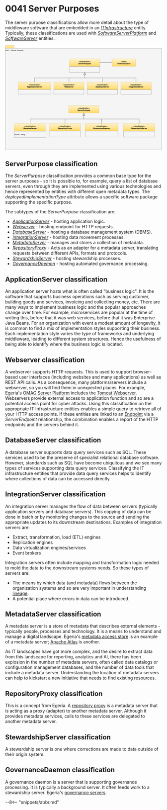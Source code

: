 <!-- SPDX-License-Identifier: CC-BY-4.0 -->
<!-- Copyright Contributors to the Egeria project. -->

# 0041 Server Purposes

The server purpose classifications allow more detail about the type of middleware software that are embedded in an [*ITInfrastructure*](/types/0/0030-Hosts-and-Platforms) entity.  Typically, these classifications are used with [*SoftwareServerPlatform*](/types/0/0037-Software-Server-Platforms) and [*SoftwareServer*](/types/0/0040-Software-Servers) entities.

![UML](0041-Server-Purpose.svg)

## ServerPurpose classification

The *ServerPurpose* classification provides a common base type for the server purposes - so it is possible to, for example, query a list of database servers, even through they are implemented using various technologies and hence represented by entities with different open metadata types. The *deployedImplementationType* attribute allows a specific software package supporting the specific purpose.

The subtypes of the *ServerPurpose* classification are:

- [*ApplicationServer*](#applicationserver-classification) - hosting application logic.
- [*Webserver*](#webserver-classification) - hosting endpoint for HTTP requests.
- [*DatabaseServer*](#databaseserver-classification) - hosting a database management system (DBMS).
- [*IntegrationServer*](#integrationserver-classification) - hosting data movement processes.
- [*MetadataServer*](#metadataserver-classification) - manages and stores a collection of metadata.
- [*RepositoryProxy*](#repositoryproxy-classification) - Acts as an adapter for a metadata server, translating requests between different APIs, formats and protocols.
- [*StewardshipServer*](#stewardshipserver-classification) - hosting stewardship processes.
- [*GovernanceDaemon*](#governancedaemon-classification) -  hosting automated governance processing.

## ApplicationServer classification

An application server hosts what is often called "business logic".  It is the software that supports business operations such as serving customer, building goods and services, invoicing and collecting money, etc.  There are many ways to implement business logic and the popular approaches change over time.  For example, microservices are popular at the time of writing this, before that it was web services, before that it was Enterprise Java Beans.  For an organization with event a modest amount of longevity, it is common to find a mix of implementation styles supporting their business.  Each implementation style varies the type of frameworks and underlying middleware, leading to different system structures.  Hence the usefulness of being able to identify where the business logic is located.

## Webserver classification

A webserver supports HTTP requests.  This is used to support browser-based user interfaces (including websites and many applications) as well as REST API calls.  As a consequence, many platforms/servers include a webserver, so you will find them in unexpected places.  For example, Egeria's [OMAG Server Platform](/concepts/omag-server-platform) includes the [Tomcat Webserver](https://tomcat.apache.org/).  Webservers provide external access to application function and so are a potential access point for cyber attacks.  Using this classification on the appropriate IT Infrastructure entities enables a simple query to retrieve all of your HTTP access points.  If these entities are linked to an [Endpoint](/types/0/0026-Endpoints) via a *ServerEndpoint* relationship, the combination enables a report of the HTTP endpoints and the servers behind it.

## DatabaseServer classification

A database server supports data query services such as SQL.  These services used to be the preserve of specialist relational database software.  However, standards such as SQL have become ubiquitous and we see many types of services supporting data query services.  Classifying the IT infrastructure entities that provide data query services helps to identify where collections of data can be accessed directly.

## IntegrationServer classification

An integration server manages the flow of data between servers (typically application servers and database servers).  This copying of data can be done in batch or by monitoring changes to the source and sending the appropriate updates to its downstream destinations.  Examples of integration servers are:

* Extract, transformation, load (ETL) engines
* Replication engines
* Data virtualization engines/services
* Event brokers

Integration servers often include mapping and transformation logic needed to mold the data to the downstream systems needs.  So these types of servers are:

* The means by which data (and metadata) flows between the organization systems and so are very important in understanding [lineage](/features/lineage-management/overview).
* A potential place where errors in data can be introduced.

## MetadataServer classification

A metadata server is a store of metadata that describes external elements - typically people, processes and technology.  It is a means to understand and manage a digital landscape.  Egeria's [metadata access store](/concepts/metadata-access-store) is an example of a metadata server; [Apache Atlas](https://atlas.apache.org) is another.

As IT landscapes have got more complex, and the desire to extract data from this landscape for reporting, analytics and AI, there has been explosion in the number of metadata servers, often called data catalogs or configuration management databases, and the number of data tools that include a metadata server.  Understanding the location of metadata servers can help to kickstart a new initiative that needs to find existing resources.

## RepositoryProxy classification

This is a concept from Egeria.  A [repository proxy](/concepts/repository-proxy) is a metadata server that is acting as a proxy (adapter) to another metadata server.  Although it provides metadata services, calls to these services are delegated to another metadata server.

## StewardshipServer classification

A stewardship server is one where corrections are made to data outside of their origin system.

## GovernanceDaemon classification

A governance daemon is a server that is supporting governance processing.  It is typically a background server.  It often feeds work to a stewardship server.  Egeria's [governance servers](/concepts/governance-server).

--8<-- "snippets/abbr.md"
